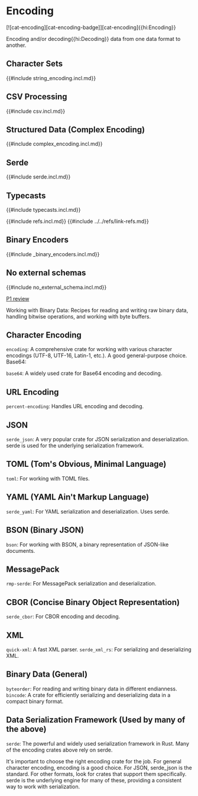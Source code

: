 # Encoding

[![cat-encoding][cat-encoding-badge]][cat-encoding]{{hi:Encoding}}

Encoding and/or decoding{{hi:Decoding}} data from one data format to another.

## Character Sets

{{#include string_encoding.incl.md}}

## CSV Processing

{{#include csv.incl.md}}

## Structured Data (Complex Encoding)

{{#include complex_encoding.incl.md}}

## Serde

{{#include serde.incl.md}}

## Typecasts

{{#include typecasts.incl.md}}

{{#include refs.incl.md}}
{{#include ../../refs/link-refs.md}}

<div class="hidden">

## Binary Encoders

{{#include _binary_encoders.incl.md}}

## No external schemas

{{#include no_external_schema.incl.md}}

[P1 review](https://github.com/john-cd/rust_howto/issues/929)

Working with Binary Data: Recipes for reading and writing raw binary data, handling bitwise operations, and working with byte buffers.

## Character Encoding

`encoding`: A comprehensive crate for working with various character encodings (UTF-8, UTF-16, Latin-1, etc.). A good general-purpose choice.
Base64:

`base64`: A widely used crate for Base64 encoding and decoding.

## URL Encoding

`percent-encoding`: Handles URL encoding and decoding.

## JSON

`serde_json`: A very popular crate for JSON serialization and deserialization. serde is used for the underlying serialization framework.

## TOML (Tom's Obvious, Minimal Language)

`toml`: For working with TOML files.

## YAML (YAML Ain't Markup Language)

`serde_yaml`: For YAML serialization and deserialization. Uses serde.

## BSON (Binary JSON)

`bson`: For working with BSON, a binary representation of JSON-like documents.

## MessagePack

`rmp-serde`: For MessagePack serialization and deserialization.

## CBOR (Concise Binary Object Representation)

`serde_cbor`: For CBOR encoding and decoding.

## XML

`quick-xml`: A fast XML parser.
`serde_xml_rs`: For serializing and deserializing XML.

## Binary Data (General)

`byteorder`: For reading and writing binary data in different endianness.
`bincode`: A crate for efficiently serializing and deserializing data in a compact binary format.

## Data Serialization Framework (Used by many of the above)

`serde`: The powerful and widely used serialization framework in Rust. Many of the encoding crates above rely on serde.

It's important to choose the right encoding crate for the job.  For general character encoding, encoding is a good choice.  For JSON, serde_json is the standard.  For other formats, look for crates that support them specifically.  serde is the underlying engine for many of these, providing a consistent way to work with serialization.
</div>
